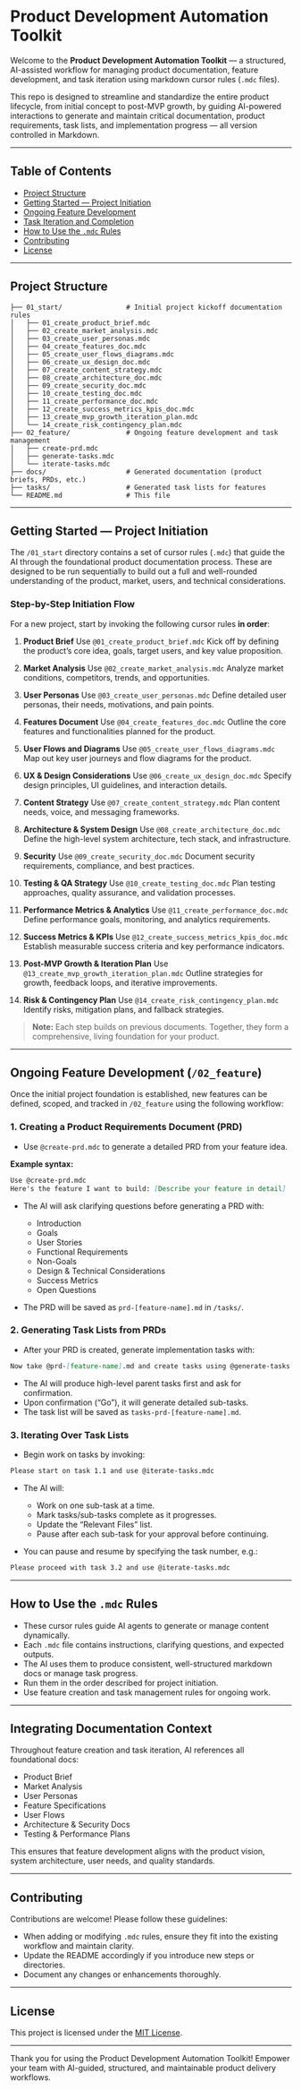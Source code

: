 # Product Development Automation Toolkit

Welcome to the **Product Development Automation Toolkit** — a structured, AI-assisted workflow for managing product documentation, feature development, and task iteration using markdown cursor rules (`.mdc` files).

This repo is designed to streamline and standardize the entire product lifecycle, from initial concept to post-MVP growth, by guiding AI-powered interactions to generate and maintain critical documentation, product requirements, task lists, and implementation progress — all version controlled in Markdown.

---

## Table of Contents

- [Project Structure](#project-structure)
- [Getting Started — Project Initiation](#getting-started--project-initiation)
- [Ongoing Feature Development](#ongoing-feature-development)
- [Task Iteration and Completion](#task-iteration-and-completion)
- [How to Use the `.mdc` Rules](#how-to-use-the-mdc-rules)
- [Contributing](#contributing)
- [License](#license)

---

## Project Structure

```plaintext
├── 01_start/                # Initial project kickoff documentation rules
│   ├── 01_create_product_brief.mdc
│   ├── 02_create_market_analysis.mdc
│   ├── 03_create_user_personas.mdc
│   ├── 04_create_features_doc.mdc
│   ├── 05_create_user_flows_diagrams.mdc
│   ├── 06_create_ux_design_doc.mdc
│   ├── 07_create_content_strategy.mdc
│   ├── 08_create_architecture_doc.mdc
│   ├── 09_create_security_doc.mdc
│   ├── 10_create_testing_doc.mdc
│   ├── 11_create_performance_doc.mdc
│   ├── 12_create_success_metrics_kpis_doc.mdc
│   ├── 13_create_mvp_growth_iteration_plan.mdc
│   └── 14_create_risk_contingency_plan.mdc
├── 02_feature/              # Ongoing feature development and task management
│   ├── create-prd.mdc
│   ├── generate-tasks.mdc
│   └── iterate-tasks.mdc
├── docs/                    # Generated documentation (product briefs, PRDs, etc.)
├── tasks/                   # Generated task lists for features
└── README.md                # This file
````

---

## Getting Started — Project Initiation

The `/01_start` directory contains a set of cursor rules (`.mdc`) that guide the AI through the foundational product documentation process. These are designed to be run sequentially to build out a full and well-rounded understanding of the product, market, users, and technical considerations.

### Step-by-Step Initiation Flow

For a new project, start by invoking the following cursor rules **in order**:

1. **Product Brief**
   Use `@01_create_product_brief.mdc`
   Kick off by defining the product’s core idea, goals, target users, and key value proposition.

2. **Market Analysis**
   Use `@02_create_market_analysis.mdc`
   Analyze market conditions, competitors, trends, and opportunities.

3. **User Personas**
   Use `@03_create_user_personas.mdc`
   Define detailed user personas, their needs, motivations, and pain points.

4. **Features Document**
   Use `@04_create_features_doc.mdc`
   Outline the core features and functionalities planned for the product.

5. **User Flows and Diagrams**
   Use `@05_create_user_flows_diagrams.mdc`
   Map out key user journeys and flow diagrams for the product.

6. **UX & Design Considerations**
   Use `@06_create_ux_design_doc.mdc`
   Specify design principles, UI guidelines, and interaction details.

7. **Content Strategy**
   Use `@07_create_content_strategy.mdc`
   Plan content needs, voice, and messaging frameworks.

8. **Architecture & System Design**
   Use `@08_create_architecture_doc.mdc`
   Define the high-level system architecture, tech stack, and infrastructure.

9. **Security**
   Use `@09_create_security_doc.mdc`
   Document security requirements, compliance, and best practices.

10. **Testing & QA Strategy**
    Use `@10_create_testing_doc.mdc`
    Plan testing approaches, quality assurance, and validation processes.

11. **Performance Metrics & Analytics**
    Use `@11_create_performance_doc.mdc`
    Define performance goals, monitoring, and analytics requirements.

12. **Success Metrics & KPIs**
    Use `@12_create_success_metrics_kpis_doc.mdc`
    Establish measurable success criteria and key performance indicators.

13. **Post-MVP Growth & Iteration Plan**
    Use `@13_create_mvp_growth_iteration_plan.mdc`
    Outline strategies for growth, feedback loops, and iterative improvements.

14. **Risk & Contingency Plan**
    Use `@14_create_risk_contingency_plan.mdc`
    Identify risks, mitigation plans, and fallback strategies.

> **Note:** Each step builds on previous documents. Together, they form a comprehensive, living foundation for your product.

---

## Ongoing Feature Development (`/02_feature`)

Once the initial project foundation is established, new features can be defined, scoped, and tracked in `/02_feature` using the following workflow:

### 1. Creating a Product Requirements Document (PRD)

* Use `@create-prd.mdc` to generate a detailed PRD from your feature idea.

**Example syntax:**

```md
Use @create-prd.mdc
Here's the feature I want to build: [Describe your feature in detail]
```

* The AI will ask clarifying questions before generating a PRD with:

  * Introduction
  * Goals
  * User Stories
  * Functional Requirements
  * Non-Goals
  * Design & Technical Considerations
  * Success Metrics
  * Open Questions

* The PRD will be saved as `prd-[feature-name].md` in `/tasks/`.

### 2. Generating Task Lists from PRDs

* After your PRD is created, generate implementation tasks with:

```md
Now take @prd-[feature-name].md and create tasks using @generate-tasks.mdc
```

* The AI will produce high-level parent tasks first and ask for confirmation.
* Upon confirmation (“Go”), it will generate detailed sub-tasks.
* The task list will be saved as `tasks-prd-[feature-name].md`.

### 3. Iterating Over Task Lists

* Begin work on tasks by invoking:

```md
Please start on task 1.1 and use @iterate-tasks.mdc
```

* The AI will:

  * Work on one sub-task at a time.
  * Mark tasks/sub-tasks complete as it progresses.
  * Update the “Relevant Files” list.
  * Pause after each sub-task for your approval before continuing.
* You can pause and resume by specifying the task number, e.g.:

```md
Please proceed with task 3.2 and use @iterate-tasks.mdc
```

---

## How to Use the `.mdc` Rules

* These cursor rules guide AI agents to generate or manage content dynamically.
* Each `.mdc` file contains instructions, clarifying questions, and expected outputs.
* The AI uses them to produce consistent, well-structured markdown docs or manage task progress.
* Run them in the order described for project initiation.
* Use feature creation and task management rules for ongoing work.

---

## Integrating Documentation Context

Throughout feature creation and task iteration, AI references all foundational docs:

* Product Brief
* Market Analysis
* User Personas
* Feature Specifications
* User Flows
* Architecture & Security Docs
* Testing & Performance Plans

This ensures that feature development aligns with the product vision, system architecture, user needs, and quality standards.

---

## Contributing

Contributions are welcome! Please follow these guidelines:

* When adding or modifying `.mdc` rules, ensure they fit into the existing workflow and maintain clarity.
* Update the README accordingly if you introduce new steps or directories.
* Document any changes or enhancements thoroughly.

---

## License

This project is licensed under the [MIT License](LICENSE).

---

Thank you for using the Product Development Automation Toolkit!
Empower your team with AI-guided, structured, and maintainable product delivery workflows.

